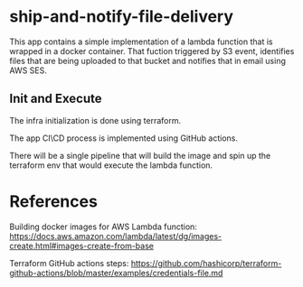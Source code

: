 # ship-and-notify-file-delivery

This app contains a simple implementation of a lambda function that is wrapped in a docker container. That fuction triggered by S3 event, identifies files that are being uploaded to that bucket and notifies that in email using AWS SES.

## Init and Execute

The infra initialization is done using terraform.

The app CI\CD process is implemented using GitHub actions.

There will be a single pipeline that will build the image and spin up the terraform env that would execute the lambda function.

# References

Building docker images for AWS Lambda function:
https://docs.aws.amazon.com/lambda/latest/dg/images-create.html#images-create-from-base

Terraform GitHub actions steps:
https://github.com/hashicorp/terraform-github-actions/blob/master/examples/credentials-file.md



